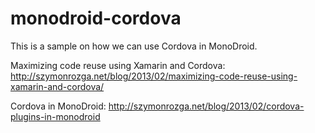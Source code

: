 monodroid-cordova
=================

This is a sample on how we can use Cordova in MonoDroid. 


Maximizing code reuse using Xamarin and Cordova: http://szymonrozga.net/blog/2013/02/maximizing-code-reuse-using-xamarin-and-cordova/

Cordova in MonoDroid: http://szymonrozga.net/blog/2013/02/cordova-plugins-in-monodroid